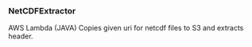 ### NetCDFExtractor

AWS Lambda (JAVA) Copies given uri for netcdf files to S3 and extracts header.


